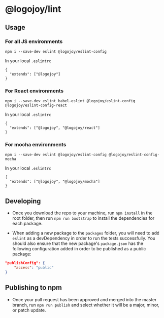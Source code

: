 # @logojoy/lint

## Usage

### For all JS environments
```
npm i --save-dev eslint @logojoy/eslint-config
```

In your local `.eslintrc`

```
{
  "extends": ["@logojoy"]
}
```

### For React environments
```
npm i --save-dev eslint babel-eslint @logojoy/eslint-config @logojoy/eslint-config-react
```

In your local `.eslintrc`

```
{
  "extends": ["@logojoy", "@logojoy/react"]
}
```

### For mocha environments
```
npm i --save-dev eslint @logojoy/eslint-config @logojoy/eslint-config-mocha
```

In your local `.eslintrc`

```
{
  "extends": ["@logojoy", "@logojoy/mocha"]
}
```

## Developing
- Once you download the repo to your machine, run `npm install` in the root folder, then run `npm run bootstrap` to install the dependencies for each package.

- When adding a new package to the `packages` folder, you will need to add `eslint` as a devDependency in order to run the tests successfully. You should also ensure that the new package's `package.json` has the following configuration added in order to be published as a public package:

```json
"publishConfig": {
    "access": "public"
}
```

## Publishing to npm
- Once your pull request has been approved and merged into the master branch, run `npm run publish` and select whether it will be a major, minor, or patch update.
